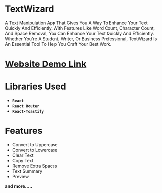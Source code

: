 # TextWizard
A Text Manipulation App That Gives You A Way To Enhance Your Text Quickly And Efficiently. With Features Like Word Count, Character Count, And Space Removal, You Can Enhance Your Text Quickly And Efficiently. Whether You're A Student, Writer, Or Business Professional, TextWizard Is An Essential Tool To Help You Craft Your Best Work.


# [Website Demo Link ](https://textwizard.netlify.app/)
# Libraries Used

- **`React`** 
- **`React Router`** 
- **`React-Toastify `**

# Features
* Convert to Uppercase
* Convert to Lowercase
* Clear Text
* Copy Text
* Remove Extra Spaces
* Text Summary
* Preview

**and more.....**
